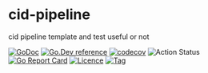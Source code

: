 # cid-pipeline
cid pipeline template and test useful or not 

[![GoDoc](https://godoc.org/github.com/thinkgos/cicd-pipeline-template?status.svg)](https://godoc.org/github.com/thinkgos/cicd-pipeline-template)
[![Go.Dev reference](https://img.shields.io/badge/go.dev-reference-blue?logo=go&logoColor=white)](https://pkg.go.dev/github.com/thinkgos/cicd-pipeline-template?tab=doc)
[![codecov](https://codecov.io/gh/thinkgos/cicd-pipeline-template/branch/main/graph/badge.svg)](https://codecov.io/gh/thinkgos/cicd-pipeline-template)
![Action Status](https://github.com/thinkgos/cicd-pipeline-template/workflows/Go/badge.svg)
[![Go Report Card](https://goreportcard.com/badge/github.com/thinkgos/cicd-pipeline-template)](https://goreportcard.com/report/github.com/thinkgos/cicd-pipeline-template)
[![Licence](https://img.shields.io/github/license/thinkgos/cicd-pipeline-template)](https://raw.githubusercontent.com/thinkgos/cicd-pipeline-template/main/LICENSE)
[![Tag](https://img.shields.io/github/v/tag/thinkgos/cicd-pipeline-template)](https://github.com/thinkgos/cicd-pipeline-template/tags)


